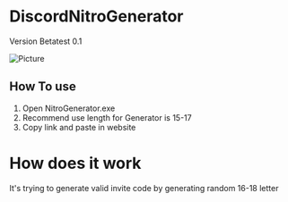# DiscordNitroGenerator
Version Betatest 0.1

![Picture](https://snipboard.io/0LTJm8.jpg)

## How To use

1. Open NitroGenerator.exe
2. Recommend use length for Generator is 15-17 
3. Copy link and paste in website

# How does it work
It's trying to generate valid invite code by generating random 16-18 letter
